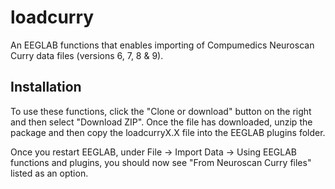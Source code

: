 loadcurry
==============

An EEGLAB functions that enables importing of Compumedics Neuroscan Curry data files (versions 6, 7, 8 & 9).

Installation
------------
To use these functions, click the "Clone or download" button on the right and then select "Download ZIP".
Once the file has downloaded, unzip the package and then copy the loadcurryX.X file into the EEGLAB plugins
folder.

Once you restart EEGLAB, under File -> Import Data -> Using EEGLAB functions and plugins, you should now see 
"From Neuroscan Curry files" listed as an option.
